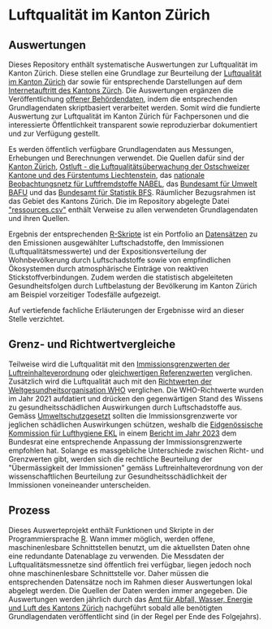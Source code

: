 # Luftqualität im Kanton Zürich

## Auswertungen

Dieses Repository enthält systematische Auswertungen zur Luftqualität im Kanton Zürich. Diese stellen eine Grundlage zur Beurteilung der [Luftqualität im Kanton Zürich](https://www.zh.ch/de/umwelt-tiere/luft-strahlung/luftqualitaet-auswirkungen.html) dar sowie für entsprechende Darstellungen auf dem [Internetauftritt des Kantons Zürch](https://www.zh.ch/de/umwelt-tiere/luft-strahlung/luftqualitaet-auswirkungen.html). Die Auswertungen ergänzen die Veröffentlichung [offener Behördendaten](https://www.zh.ch/de/politik-staat/opendata.html), indem die entsprechenden Grundlagendaten skriptbasiert verarbeitet werden. Somit wird die fundierte Auswertung zur Luftqualität im Kanton Zürich für Fachpersonen und die interessierte Öffentlichkeit transparent sowie reproduzierbar dokumentiert und zur Verfügung gestellt.


Es werden öffentlich verfügbare Grundlagendaten aus Messungen, Erhebungen und Berechnungen verwendet. Die Quellen dafür sind der [Kanton Zürich](https://www.zh.ch/de.html), [Ostluft - die Luftqualitätsüberwachung der Ostschweizer Kantone und des Fürstentums Liechtenstein](https://www.ostluft.ch/), das [nationale Beobachtungsnetz für Luftfremdstoffe NABEL](https://www.bafu.admin.ch/bafu/de/home/themen/luft/zustand/daten/nationales-beobachtungsnetz-fuer-luftfremdstoffe--nabel-.html), das [Bundesamt für Umwelt BAFU](https://www.bafu.admin.ch/bafu/de/home.html) und das [Bundesamt für Statistik BFS](https://www.bfs.admin.ch/bfs/de/home.html). Räumlicher Bezugsrahmen ist das Gebiet des Kantons Zürich. Die im Repository abgelegte Datei ["ressources.csv"](https://github.com/awelZH/airquality/blob/main/inst/extdata/meta/ressources.csv) enthält Verweise zu allen verwendeten Grundlagendaten und ihren Quellen.


Ergebnis der entsprechenden [R-Skripte](https://github.com/awelZH/airquality/tree/main/scripts) ist ein Portfolio an [Datensätzen](https://github.com/awelZH/airquality/tree/main/inst/extdata/output) zu den Emissionen ausgewählter Luftschadstoffe, den Immissionen (Luftqualitätsmesswerte) und der Expositionsverteilung der Wohnbevölkerung durch Luftschadstoffe sowie von empfindlichen Ökosystemen durch atmosphärische Einträge von reaktiven Stickstoffverbindungen. Zudem werden die statistisch abgeleiteten Gesundheitsfolgen durch Luftbelastung der Bevölkerung im Kanton Zürich am Beispiel vorzeitiger Todesfälle aufgezeigt.


Auf vertiefende fachliche Erläuterungen der Ergebnisse wird an dieser Stelle verzichtet.


## Grenz- und Richtwertvergleiche

Teilweise wird die Luftqualität mit den [Immissionsgrenzwerten der Luftreinhalteverordnung](https://www.fedlex.admin.ch/eli/cc/1986/208_208_208/de) oder [gleichwertigen Referenzwerten](https://www.bafu.admin.ch/bafu/de/home/themen/luft/publikationen-studien/publikationen/uebermaessigkeit-von-stickstoff-eintraegen-und-ammoniak-immissionen.html) verglichen. Zusätzlich wird die Luftqualität auch mit den [Richtwerten der Weltgesundheitsorganisation WHO](https://www.who.int/publications/i/item/9789240034228) verglichen. Die WHO-Richtwerte wurden im Jahr 2021 aufdatiert und drücken den gegenwärtigen Stand des Wissens zu gesundheitsschädlichen Auswirkungen durch Luftschadstoffe aus. Gemäss [Umweltschutzgesetzt](https://www.fedlex.admin.ch/eli/cc/1984/1122_1122_1122/de) sollten die Immissionsgrenzwerte vor jeglichen schädlichen Auswirkungen schützen, weshalb die [Eidgenössische Kommission für Lufthygiene EKL](https://www.ekl.admin.ch/de/eidgenoessische-kommission-fuer-lufthygiene-ekl) in einem [Bericht im Jahr 2023](https://www.ekl.admin.ch/inhalte/dateien/pdf/EKL-231120_de_orig.pdf) dem Bundesrat eine entsprechende Anpassung der Immissionsgrenzwerte empfohlen hat. Solange es massgebliche Unterschiede zwischen Richt- und Grenzwerten gibt, werden sich die rechtliche Beurteilung der "Übermässigkeit der Immissionen" gemäss Luftreinhalteverordnung von der wissenschaftlichen Beurteilung zur Gesundheitsschädlichkeit der Immissionen voneineander unterscheiden.


## Prozess

Dieses Auswerteprojekt enthält Funktionen und Skripte in der Programmiersprache [R](https://cran.r-project.org/). Wann immer möglich, werden offene, maschinenlesbare Schnittstellen benutzt, um die aktuellsten Daten ohne eine redundante Datenablage zu verwenden. Die  Messdaten der Luftqualitätsmessnetze sind öffentlich frei verfügbar, liegen jedoch noch ohne maschinenlesbare Schnittstelle vor. Daher müssen die entsprechenden Datensätze noch im Rahmen dieser Auswertungen lokal abgelegt werden. Die Quellen der Daten werden immer angegeben. Die Auswertungen werden jährlich durch das [Amt für Abfall, Wasser, Energie und Luft des Kantons Zürich](https://www.zh.ch/de/baudirektion/amt-fuer-abfall-wasser-energie-luft.html) nachgeführt sobald alle benötigten Grundlagendaten veröffentlicht sind (in der Regel per Ende des Folgejahrs).
